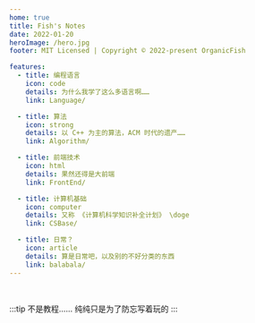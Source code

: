 ```yaml
---
home: true
title: Fish's Notes
date: 2022-01-20
heroImage: /hero.jpg
footer: MIT Licensed | Copyright © 2022-present OrganicFish

features:
  - title: 编程语言
    icon: code
    details: 为什么我学了这么多语言啊……
    link: Language/

  - title: 算法
    icon: strong
    details: 以 C++ 为主的算法，ACM 时代的遗产……
    link: Algorithm/

  - title: 前端技术
    icon: html
    details: 果然还得是大前端
    link: FrontEnd/

  - title: 计算机基础
    icon: computer
    details: 又称 《计算机科学知识补全计划》 \doge
    link: CSBase/

  - title: 日常？
    icon: article
    details: 算是日常吧，以及别的不好分类的东西
    link: balabala/
---
```


<br>

:::tip
不是教程…… 纯纯只是为了防忘写着玩的
:::

<ClientOnly>
  <Sakana/>
</ClientOnly>

<style lang="scss">
.hero {
  margin: 3rem auto;
}
</style>
